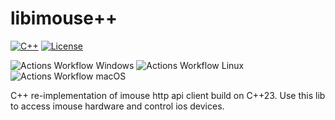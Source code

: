 # libimouse++

[![C++](https://img.shields.io/badge/C++-23-blue)](https://en.cppreference.com/w/cpp/23)
[![License](https://img.shields.io/badge/License-MIT-blue)](LICENSE)

![Actions Workflow Windows](https://github.com/deniskovalchuk/ftp-client/actions/workflows/windows.yml/badge.svg)
![Actions Workflow Linux](https://github.com/deniskovalchuk/ftp-client/actions/workflows/linux.yml/badge.svg)
![Actions Workflow macOS](https://github.com/deniskovalchuk/ftp-client/actions/workflows/macos.yml/badge.svg)

C++ re-implementation of imouse http api client build on C++23. Use this lib to access imouse hardware and control ios devices.
